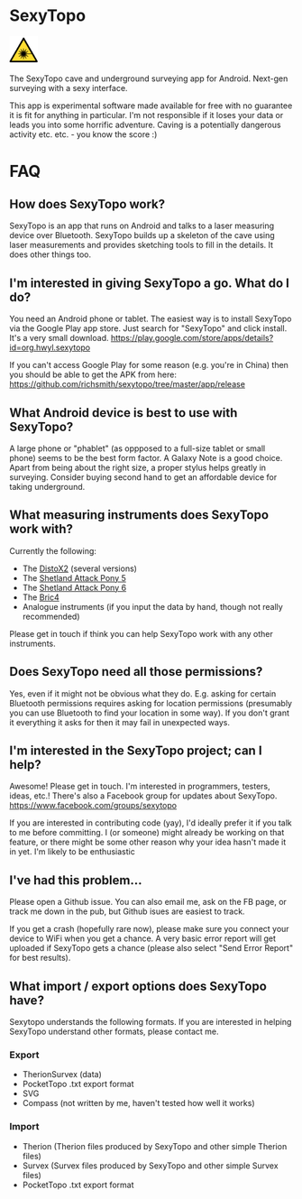 
# SexyTopo

<img src="app/src/main/res/drawable-hdpi/laser_icon.png" width=10%><br> 

The SexyTopo cave and underground surveying app for Android. Next-gen surveying with a sexy interface.

This app is experimental software made available for free with no guarantee it is fit for anything in particular. I'm not responsible if it loses your data or leads you into some horrific adventure. Caving is a potentially dangerous activity etc. etc. - you know the score :)


# FAQ

## How does SexyTopo work?
SexyTopo is an app that runs on Android and talks to a laser measuring device over Bluetooth. SexyTopo builds up a skeleton of the cave using laser measurements and provides sketching tools to fill in the details. It does other things too.

## I'm interested in giving SexyTopo a go. What do I do?
You need an Android phone or tablet. The easiest way is to install SexyTopo via the Google Play app store. Just search for "SexyTopo" and click install. It's a very small download.
https://play.google.com/store/apps/details?id=org.hwyl.sexytopo

If you can't access Google Play for some reason (e.g. you're in China) then you should be able to get the APK from here: https://github.com/richsmith/sexytopo/tree/master/app/release

## What Android device is best to use with SexyTopo?
A large phone or "phablet" (as oppposed to a full-size tablet or small phone) seems to be the best form factor.
A Galaxy Note is a good choice. Apart from being about the right size, a proper stylus helps greatly in surveying. Consider buying second hand to get an affordable device for taking underground.

## What measuring instruments does SexyTopo work with?
Currently the following:

* The [DistoX2](https://paperless.bheeb.ch/) (several versions)
* The [Shetland Attack Pony 5](https://www.shetlandattackpony.co.uk/)
* The [Shetland Attack Pony 6](https://www.shetlandattackpony.co.uk/)
* The [Bric4](https://www.caveexploration.org/gear/bric4)
* Analogue instruments (if you input the data by hand, though not really recommended)

Please get in touch if think you can help SexyTopo work with any other instruments.

## Does SexyTopo need all those permissions?
Yes, even if it might not be obvious what they do. E.g. asking for certain Bluetooth permissions requires asking for location permissions (presumably you can use Bluetooth to find your location in some way). If you don't grant it everything it asks for then it may fail in unexpected ways.

## I'm interested in the SexyTopo project; can I help?
Awesome! Please get in touch. I'm interested in programmers, testers, ideas, etc.! There's also a Facebook group for updates about SexyTopo.
https://www.facebook.com/groups/sexytopo

If you are interested in contributing code (yay), I'd ideally prefer it if you talk to me before committing. I (or someone) might already be working on that feature, or there might be some other reason why your idea hasn't made it in yet. I'm likely to be enthusiastic 

## I've had this problem...
Please open a Github issue. You can also email me, ask on the FB page, or track me down in the pub, but Github isues are easiest to track.

If you get a crash (hopefully rare now), please make sure you connect your device to WiFi when you get a chance. A very basic error report will get uploaded if SexyTopo gets a chance (please also select "Send Error Report" for best results).

## What import / export options does SexyTopo have?
Sexytopo understands the following formats. If you are interested in helping SexyTopo understand other formats, please contact me.

### Export
* TherionSurvex (data)
* PocketTopo .txt export format
* SVG
* Compass (not written by me, haven't tested how well it works)

### Import
+ Therion (Therion files produced by SexyTopo and other simple Therion files)
+ Survex (Survex files produced by SexyTopo and other simple Survex files)
+ PocketTopo .txt export format

